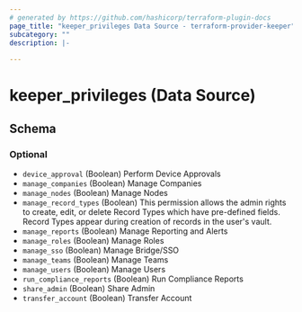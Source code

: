```yaml
---
# generated by https://github.com/hashicorp/terraform-plugin-docs
page_title: "keeper_privileges Data Source - terraform-provider-keeper"
subcategory: ""
description: |-
  
---
```


# keeper_privileges (Data Source)





<!-- schema generated by tfplugindocs -->
## Schema

### Optional

- `device_approval` (Boolean) Perform Device Approvals
- `manage_companies` (Boolean) Manage Companies
- `manage_nodes` (Boolean) Manage Nodes
- `manage_record_types` (Boolean) This permission allows the admin rights to create, edit, or delete Record Types which have pre-defined fields. Record Types appear during creation of records in the user's vault.
- `manage_reports` (Boolean) Manage Reporting and Alerts
- `manage_roles` (Boolean) Manage Roles
- `manage_sso` (Boolean) Manage Bridge/SSO
- `manage_teams` (Boolean) Manage Teams
- `manage_users` (Boolean) Manage Users
- `run_compliance_reports` (Boolean) Run Compliance Reports
- `share_admin` (Boolean) Share Admin
- `transfer_account` (Boolean) Transfer Account
